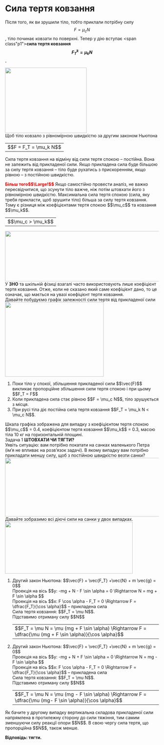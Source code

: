 # Сила тертя ковзання

Пiсля того, як ви зрушили тiло, тобто приклали потрiбну силу $$F = \mu_c N$$, тiло починає ковзати по поверхнi. Тепер у дiю вступає <span class"p1"><b>сила тертя ковзання $$F_T^k = \mu_k N$$.</b></span>

<div class="space"><img class="image" width="267" height="214" src="https://rawgit.com/chudaol/ed-era-book-physics/master/images/chapter_5/4.png"></div>

<div class="space">Щоб тiло ковзало з рiвномiрною швидкiстю за другим законом Ньютона</div>

<div class="space"><div class="centered-table-wrapper">
<table class="centered-table">
<tr class="eq">
<td class="eq">
<p1>$$F = F_T = \mu_k N$$</p1>
</td>
</tr>
</table></div></div>

<div class="space">Сила тертя ковзання на вiдмiну вiд сили тертя спокою – постiйна. Вона не залежить вiд прикладеної сили. Якщо прикладена сила буде бiльшою за силу тертя ковзання – тiло буде рухатись з прискоренням, якщо рiвною – з постiйною швидкiстю.</div>

<div class="space"><p class="p3"><font color="red"><b>Бiльш того$$\Large!$$</b></font> Якщо самостiйно провести аналiз, не важко пересвiдчитися, що зсунути тiло важче, нiж потiм штовхати його з рiвномiрною швидкiстю. Максимальна сила тертя спокою (сила, яку требя прикласти, щоб зрушити тiло) бiльша за силу тертя ковзання. Тому є рiзниця мiж коефiцiєнтами тертя спокою $$\mu_c$$ та ковзання $$\mu_k$$.</p></div>

<div class="space"><div class="centered-table-wrapper">
<table class="centered-table">
<tr class="eq">
<td class="eq">
<p1>$$\mu_c > \mu_k$$</p1>
</td>
</tr>
</table></div></div>

<div class="space"><img class="image" width="650" height="165" src="https://rawgit.com/chudaol/ed-era-book-physics/master/images/chapter_5/5.png"></div>

<div class="space">У <b>ЗНО</b> та шкiльнiй фiзицi взагалi часто використовують лише коефiцiєнт тертя ковзання. Отже, коли не сказано який саме коефiцiєнт дано, то це означає, що мається на увазi коефiцiєнт тертя ковзання.</div>

<div class="space">Давайте побудуємо графiк залежностi сили тертя вiд прикладеної сили</div>

<div class="space"><img class="image" width="323" height="244" src="https://rawgit.com/chudaol/ed-era-book-physics/master/images/chapter_5/6.png"></div>

<ol>
<li>
<div class="space">Поки тiло у спокої, збiльшення прикладеної сили $$\vec{F}$$ викликає пропорцiйне збiльшення сили тертя спокою i при цьому $$F_T = F$$</div>
</li>
<li>
<div class="space">Коли прикладена сила стає рiвною $$F = \mu_c N$$, тiло зрушується з мiсця.</div>
</li>
<li>
<div class="space">При русi тiла дiє постiйна сила тертя ковзання $$F_T = \mu_k N < \mu_c N$$.</div>
</li>
</ol>

<div class="space">Шкала графiка зображена для випадку з коефiцiєнтом тертя спокою $$\mu_c$$ = 0.4, коефiцiєнтом тертя ковзання $$\mu_k$$ = 0.3, масою тiла 10 кг на горизонтальнiй площинi.</div>

<div class="task-wrap">
<span class="task">Задача 1</span> <b>ШТОВХАТИ ЧИ ТЯГТИ?</b>
<div class="task-text">
<div class="space">Уявiть ситуацiю: вам потрiбно покатати на санках маленького Петра (iм’я не впливає на розв’язок задачi). В якому випадку вам потрiбно прикладати меншу силу, щоб з постiйною швидкiстю везти санки?</div>

<div class="space"><img class="image" width="622" height="192" src="https://rawgit.com/chudaol/ed-era-book-physics/master/images/chapter_5/7.png"></div>

<div class="space">Давайте зобразимо всi дiючi сили на санки у двох випадках.</div>

<div class="space"><img class="image" width="418" height="170" src="https://rawgit.com/chudaol/ed-era-book-physics/master/images/chapter_5/8.png"></div>

<ol>
<li>
<div class="space">Другий закон Ньютона: $$\vec{F} + \vec{F_T} +\vec{N} + m \vec{g} = 0$$</div>
<div class="space">Проекцiя на вiсь $$y: -mg + N - F \sin \alpha = 0 \Rightarrow N = mg + F \sin \alpha $$</div>
<div class="space">Проекцiя на вiсь $$x: F \cos \alpha - F_T = 0 \Rightarrow F = \dfrac{F_T}{\cos \alpha}$$ – прикладена сила</div>
<div class="space">Сила тертя ковзання: $$F_T = \mu N$$.</div>

<div class="space">Пiдставимо отриману силу $$N$$</div>

<div class="space"><div class="centered-table-wrapper">
<table class="centered-table">
<tr class="eq">
<td class="eq">
<p1>$$F_T = \mu N = \mu (mg + F \sin \alpha) \Rightarrow F = \dfrac{\mu (mg + F \sin \alpha)}{\cos \alpha}$$</p1>
</td>
</tr>
</table></div></div>
</li>
<li>
<div class="space">Другий закон Ньютона: $$\vec{F} + \vec{F_T} +\vec{N} + m \vec{g} = 0$$</div>
<div class="space">Проекцiя на вiсь $$y: -mg + N + F \sin \alpha = 0 \Rightarrow N = mg - F \sin \alpha $$</div>

<div class="space">Проекцiя на вiсь $$x: F \cos \alpha - F_T = 0 \Rightarrow F = \dfrac{F_T}{\cos \alpha}$$ – прикладена сила</div>

<div class="space">Сила тертя ковзання: $$F_T = \mu N$$.</div>

<div class="space">Пiдставимо отриману силу $$N$$</div>

<div class="space"><div class="centered-table-wrapper">
<table class="centered-table">
<tr class="eq">
<td class="eq">
<p1>$$F_T = \mu N = \mu (mg - F \sin \alpha) \Rightarrow F = \dfrac{\mu (mg- F \sin \alpha)}{\cos \alpha}$$</p1>
</td>
</tr>
</table></div></div>
</li>
</ol>

<div class="space">Як бачите у другому випадку вертикальна складова прикладеної сили напрямлена в протилежну сторону до сили тяжiння, тим самим зменшуючи силу реакцiї опори $$N$$. В свою чергу сила тертя, що пропорцiйна $$N$$, також менше.</div>

<b>Вiдповiдь: тягти.</b>
</div>
</div>